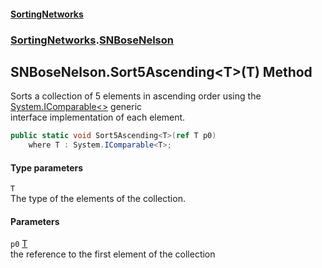 #### [SortingNetworks](index.md 'index')
### [SortingNetworks](SortingNetworks.md 'SortingNetworks').[SNBoseNelson](SortingNetworks_SNBoseNelson.md 'SortingNetworks.SNBoseNelson')
## SNBoseNelson.Sort5Ascending&lt;T&gt;(T) Method
Sorts a collection of 5 elements in ascending order using the [System.IComparable&lt;&gt;](https://docs.microsoft.com/en-us/dotnet/api/System.IComparable-1 'System.IComparable`1') generic  
interface implementation of each element.  
```csharp
public static void Sort5Ascending<T>(ref T p0)
    where T : System.IComparable<T>;
```
#### Type parameters
<a name='SortingNetworks_SNBoseNelson_Sort5Ascending_T_(T)_T'></a>
`T`  
The type of the elements of the collection.
  
#### Parameters
<a name='SortingNetworks_SNBoseNelson_Sort5Ascending_T_(T)_p0'></a>
`p0` [T](SortingNetworks_SNBoseNelson_Sort5Ascending_T_(T).md#SortingNetworks_SNBoseNelson_Sort5Ascending_T_(T)_T 'SortingNetworks.SNBoseNelson.Sort5Ascending&lt;T&gt;(T).T')  
the reference to the first element of the collection
  
